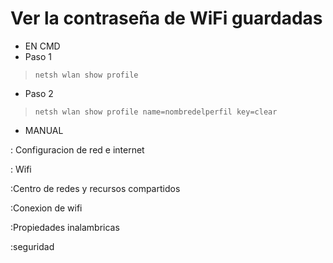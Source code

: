 #                Ver la contraseña de WiFi guardadas
*  EN CMD
*  Paso 1
>     netsh wlan show profile

*  Paso 2
>     netsh wlan show profile name=nombredelperfil key=clear

*  MANUAL

: Configuracion de red  e internet 

: Wifi

:Centro de redes y recursos compartidos

:Conexion de wifi

:Propiedades inalambricas

:seguridad